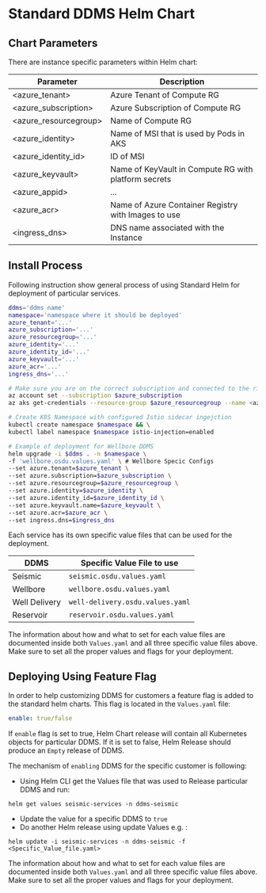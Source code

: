# Standard DDMS Helm Chart

## Chart Parameters
There are instance specific parameters within Helm chart:

| Parameter             | Description                                           |
| --------------------- | ----------------------------------------------------- |
| <azure_tenant>        | Azure Tenant of Compute RG                            |
| <azure_subscription>  | Azure Subscription of Compute RG                      |
| <azure_resourcegroup> | Name of Compute RG                                    |
| <azure_identity>      | Name of MSI that is used by Pods in AKS               |
| <azure_identity_id>   | ID of MSI                                             |
| <azure_keyvault>      | Name of KeyVault in Compute RG with platform secrets  |
| <azure_appid>         | ...                                                   |
| <azure_acr>           | Name of Azure Container Registry with Images to use   |
| <ingress_dns>         | DNS name associated with the Instance                 |


## Install Process
Following instruction show general process of using Standard Helm for deployment of particular services.

```bash
ddms='ddms name'
namespace='namespace where it should be deployed'
azure_tenant='...'
azure_subscription='...'
azure_resourcegroup='...'
azure_identity='...'
azure_identity_id='...'
azure_keyvault='...'
azure_acr='...'
ingress_dns='...'

# Make sure you are on the correct subscription and connected to the right AKS.
az account set --subscription $azure_subscription
az aks get-credentials --resource-group $azure_resourcegroup --name <azure_kubernetese_service>

# Create K8S Namespace with configured Istio sidecar ingejction
kubectl create namespace $namespace && \
kubectl label namespace $namespace istio-injection=enabled

# Example of deployment for Wellbore DDMS
helm upgrade -i $ddms . -n $namespace \
-f 'wellbore.osdu.values.yaml' \ # Wellbore Specic Configs
--set azure.tenant=$azure_tenant \
--set azure.subscription=$azure_subscription \
--set azure.resourcegroup=$azure_resourcegroup \
--set azure.identity=$azure_identity \
--set azure.identity_id=$azure_identity_id \
--set azure.keyvault.name=$azure_keyvault \
--set azure.acr=$azure_acr \
--set ingress.dns=$ingress_dns
```

Each service has its own specific value files that can be used for the deployment.

| DDMS                  | Specific Value File to use                            |
| --------------------- | ----------------------------------------------------- |
| Seismic               | `seismic.osdu.values.yaml`                            |
| Wellbore              | `wellbore.osdu.values.yaml`                           |
| Well Delivery         | `well-delivery.osdu.values.yaml`                      |
| Reservoir             | `reservoir.osdu.values.yaml`                          |

The information about how and what to set for each value files are documented inside both `Values.yaml` and all three specific value files above. Make sure to set all the proper values and flags for your deployment.

## Deploying Using Feature Flag

In order to help customizing DDMS for customers a feature flag is added to the standard helm charts. This flag is located in the `Values.yaml` file:

```yaml
enable: true/false
```

If `enable` flag is set to true, Helm Chart release will contain all Kubernetes objects for particular DDMS. If it is set to false, Helm Release should produce an `Empty` release of DDMS.

The mechanism of `enabling` DDMS for the specific customer is following:

- Using Helm CLI get the Values file that was used to Release particular DDMS and run:

```cli
helm get values seismic-services -n ddms-seismic
```

- Update the value for a specific DDMS to `true`
- Do another Helm release using update Values e.g. :

```cli
helm update -i seismic-services -n ddms-seismic -f <Specific_Value_file.yaml>
```

The information about how and what to set for each value files are documented inside both `Values.yaml` and all three specific value files above. Make sure to set all the proper values and flags for your deployment.
